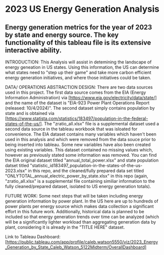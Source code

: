 # 2023 US Energy Generation Analysis
## Energy generation metrics for the year of 2023 by state and energy source. The key functionality of this tableau file is its extensive interactive ability.

INTRODUCTION: This Analysis will assist in detemining the landscape of energy geneation in US states. Using this information, the US can determine what states need to "step up their game" and take more carbon efficient energy generation initiatives, and where those initiatives could be taken. 

DATA/ OPERATIONS ABSTRACTION DESIGN: There are two data sources used in this project. The first data source comes from the EIA (Energy Information Administration) via [https://www.eia.gov/electricity/data/state/] and the name of the dataset is "EIA-923 Power Plant Operations Report (released: 10/4/2024)". The second dataset simply contains population by state and is obtained via [https://www.statista.com/statistics/183497/population-in-the-federal-states-of-the-us/]. The "zratio_all.xlsx" file is a supplemental dataset used a second data source in the tableau workbook that was isloated for convenience. The EIA dataset contains many variables which haven't been used in this analysis and which were removed from the data souce prior to being inserted into tableau. Some new variables have also been created using existing variables. This dataset contained no missing values which, however as previously stated some information was removed. You can find the EIA original dataset titled "annual_total_power.xlsx" and state population datset titled "statistic_id183497_population-in-the-states-of-the-us-2023.xlsx" in this repo, and the cleaned/fully prepared data set titled "ONLYTOTAL_annual_electric_power_by_state.xlsx" in this repo (again, "zratio_all.xlsx" is a supplemental file containing similiar information to the fully cleaned/prepared dataset, isolated to US energy generation totals). 

FUTURE WORK: Some next steps that will be taken including energy generation information by power plant. In the US here are up to hundreds of power plants per energy source which makes data collection a significant effort in this future work. Additionally, historical data is planned to be included so that energy generation trends over time can be analyzed (which will be a significantly lighter workload than aggregating generation data by plant, considering it is already in the "TITLE HERE" dataset.

Link to Tableau Dashboard: [https://public.tableau.com/app/profile/caleb.watson5550/viz/2023_Energy_Generation_by_State_Caleb_Watson_5122Midterm/OverallDashboard]
